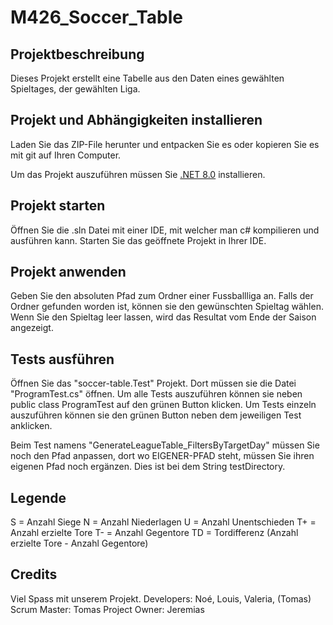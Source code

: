 # M426_Soccer_Table

## Projektbeschreibung

Dieses Projekt erstellt eine Tabelle aus den Daten eines gewählten Spieltages, der gewählten Liga.

## Projekt und Abhängigkeiten installieren

Laden Sie das ZIP-File herunter und entpacken Sie es oder kopieren Sie es mit git auf Ihren Computer.

Um das Projekt auszuführen müssen Sie [.NET 8.0](dotnet.microsoft.com) installieren.

## Projekt starten

Öffnen Sie die .sln Datei mit einer IDE, mit welcher man c# kompilieren und ausführen kann.
Starten Sie das geöffnete Projekt in Ihrer IDE.

## Projekt anwenden

Geben Sie den absoluten Pfad zum Ordner einer Fussballliga an.
Falls der Ordner gefunden worden ist, können sie den gewünschten Spieltag wählen.
Wenn Sie den Spieltag leer lassen, wird das Resultat vom Ende der Saison angezeigt.

## Tests ausführen

Öffnen Sie das "soccer-table.Test" Projekt. Dort müssen sie die Datei "ProgramTest.cs" öffnen.
Um alle Tests auszuführen können sie neben public class ProgramTest auf den grünen Button klicken.
Um Tests einzeln auszuführen können sie den grünen Button neben dem jeweiligen Test anklicken.

Beim Test namens "GenerateLeagueTable_FiltersByTargetDay" müssen Sie noch den Pfad anpassen, dort wo EIGENER-PFAD steht, müssen Sie ihren eigenen Pfad noch ergänzen.
Dies ist bei dem String testDirectory.

## Legende

S = Anzahl Siege
N = Anzahl Niederlagen
U = Anzahl Unentschieden
T+ = Anzahl erzielte Tore
T- = Anzahl Gegentore
TD = Tordifferenz (Anzahl erzielte Tore - Anzahl Gegentore)

## Credits

Viel Spass mit unserem Projekt.
Developers: Noé, Louis, Valeria, (Tomas)
Scrum Master: Tomas
Project Owner: Jeremias
